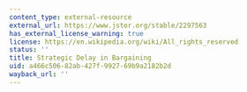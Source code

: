 ```yaml
---
content_type: external-resource
external_url: https://www.jstor.org/stable/2297563
has_external_license_warning: true
license: https://en.wikipedia.org/wiki/All_rights_reserved
status: ''
title: Strategic Delay in Bargaining
uid: a466c506-82ab-427f-9927-69b9a2182b2d
wayback_url: ''
---
```

